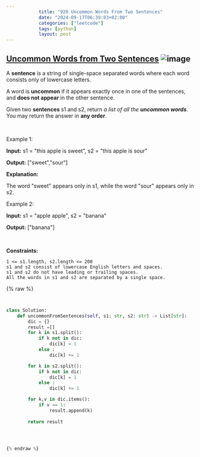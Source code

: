 ```yaml
---
            title: "920 Uncommon Words From Two Sentences"
            date: "2024-09-17T06:39:03+02:00"
            categories: ["leetcode"]
            tags: [python]
            layout: post
---
```

            
## [Uncommon Words from Two Sentences](https://leetcode.com/problems/uncommon-words-from-two-sentences) ![image](https://img.shields.io/badge/Difficulty-Easy-brightgreen)

A **sentence** is a string of single-space separated words where each word consists only of lowercase letters.

A word is **uncommon** if it appears exactly once in one of the sentences, and **does not appear** in the other sentence.

Given two **sentences** s1 and s2, return *a list of all the **uncommon words***. You may return the answer in **any order**.

 

Example 1:

**Input:** s1 = "this apple is sweet", s2 = "this apple is sour"

**Output:** ["sweet","sour"]

**Explanation:**

The word "sweet" appears only in s1, while the word "sour" appears only in s2.

Example 2:

**Input:** s1 = "apple apple", s2 = "banana"

**Output:** ["banana"]

 

**Constraints:**

	1 <= s1.length, s2.length <= 200
	s1 and s2 consist of lowercase English letters and spaces.
	s1 and s2 do not have leading or trailing spaces.
	All the words in s1 and s2 are separated by a single space.

{% raw %}


````python


class Solution:
    def uncommonFromSentences(self, s1: str, s2: str) -> List[str]:
        dic = {}
        result =[]
        for k in s1.split():
            if k not in dic:
                dic[k] = 1
            else :
                dic[k] += 1

        for k in s2.split():
            if k not in dic:
                dic[k] = 1
            else :
                dic[k] += 1

        for k,v in dic.items():
            if v == 1:
                result.append(k)
        
        return result




{% endraw %}
